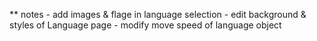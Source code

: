 ** notes
	- add images & flage in language selection
	- edit background & styles of Language page
	- modify move speed of language object
